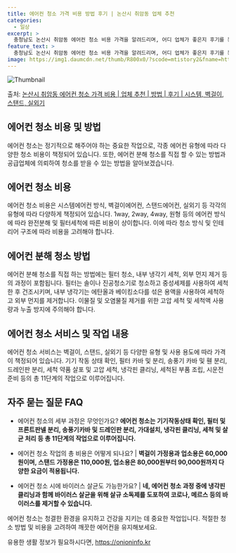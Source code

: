 ```yaml
---
title: 에어컨 청소 가격 비용 방법 후기 | 논산시 취암동 업체 추천
categories:
  - 일상
excerpt: >
  충청남도 논산시 취암동 에어컨 청소 비용 가격을 알려드리며, 어디 업체가 좋은지 후기를 통해 알아보겠습니다. 현재 글에서는 시스템, 벽걸이, 스탠드, 실외기 각각에 대해 청소 비용이 나와 있으니 참고하시면 되겠습니다. 에어컨 분해 청소 방법 보기 👈 클릭셀프 에어컨 청소 방법 보기👈 클릭논산시 취암동 에어컨 청소 비용시스템에어컨 방식클리닝방식금액1way 방식에어컨 완전분해80,000원1way 방식에어컨 필터세척35,000원2way 방식에어컨 완전분해90,000원2way 방식에어컨 필터세척35,000원4way 방식에어컨 완전분해120,000원4way 방식에어컨 필터세척35,000원원형방식에어컨 완전분해140,000원원형방식에어컨 필터세척35,000원에어컨 청소 견적 샘플 보기 👈 클릭 에어컨 냄새의 원인 ..
feature_text: >
  충청남도 논산시 취암동 에어컨 청소 비용 가격을 알려드리며, 어디 업체가 좋은지 후기를 통해 알아보겠습니다. 현재 글에서는 시스템, 벽걸이, 스탠드, 실외기 각각에 대해 청소 비용이 나와 있으니 참고하시면 되겠습니다. 에어컨 분해 청소 방법 보기 👈 클릭셀프 에어컨 청소 방법 보기👈 클릭논산시 취암동 에어컨 청소 비용시스템에어컨 방식클리닝방식금액1way 방식에어컨 완전분해80,000원1way 방식에어컨 필터세척35,000원2way 방식에어컨 완전분해90,000원2way 방식에어컨 필터세척35,000원4way 방식에어컨 완전분해120,000원4way 방식에어컨 필터세척35,000원원형방식에어컨 완전분해140,000원원형방식에어컨 필터세척35,000원에어컨 청소 견적 샘플 보기 👈 클릭 에어컨 냄새의 원인 ..
image: https://img1.daumcdn.net/thumb/R800x0/?scode=mtistory2&fname=https%3A%2F%2Fblog.kakaocdn.net%2Fdn%2Fb5dPNo%2FbtsHwMe54D2%2FMOoVYjLbWx2OhUJ5G9grE0%2Fimg.webp
---
```


![Thumbnail](https://img1.daumcdn.net/thumb/R800x0/?scode=mtistory2&fname=https%3A%2F%2Fblog.kakaocdn.net%2Fdn%2Fb5dPNo%2FbtsHwMe54D2%2FMOoVYjLbWx2OhUJ5G9grE0%2Fimg.webp)

<p>출처: <a href="https://onioninfo.kr/entry/%EB%85%BC%EC%82%B0%EC%8B%9C-%EC%B7%A8%EC%95%94%EB%8F%99-%EC%97%90%EC%96%B4%EC%BB%A8-%EC%B2%AD%EC%86%8C-%EA%B0%80%EA%B2%A9-%EB%B9%84%EC%9A%A9-%EC%97%85%EC%B2%B4-%EC%B6%94%EC%B2%9C-%EB%B0%A9%EB%B2%95-%ED%9B%84%EA%B8%B0-%EC%8B%9C%EC%8A%A4%ED%85%9C-%EB%B2%BD%EA%B1%B8%EC%9D%B4-%EC%8A%A4%ED%83%A0%EB%93%9C-%EC%8B%A4%EC%99%B8%EA%B8%B0" rel="dofollow">논산시 취암동 에어컨 청소 가격 비용 | 업체 추천 | 방법 | 후기 | 시스템, 벽걸이, 스탠드, 실외기</a> </p>

## 에어컨 청소 비용 및 방법



에어컨 청소는 정기적으로 해주어야 하는 중요한 작업으로, 각종 에어컨 유형에 따라 다양한 청소 비용이 책정되어 있습니다. 또한, 에어컨 분해
청소를 직접 할 수 있는 방법과 공급업체에 의뢰하여 청소를 받을 수 있는 방법을 알아보겠습니다.



## 에어컨 청소 비용

에어컨 청소 비용은 시스템에어컨 방식, 벽걸이에어컨, 스탠드에어컨, 실외기 등 각각의 유형에 따라 다양하게 책정되어 있습니다. 1way,
2way, 4way, 원형 등의 에어컨 방식에 따라 완전분해 및 필터세척에 따른 비용이 상이합니다. 이에 따라 청소 방식 및 인테리어 구조에
따라 비용을 고려해야 합니다.



## 에어컨 분해 청소 방법

에어컨 분해 청소를 직접 하는 방법에는 필터 청소, 내부 냉각기 세척, 외부 먼지 제거 등의 과정이 포함됩니다. 필터는 솔이나 진공청소기로
청소하고 중성세제를 사용하여 세척한 후 건조시키며, 내부 냉각기는 에탄올과 베이킹소다를 섞은 용액을 사용하여 세척하고 외부 먼지를
제거합니다. 이물질 및 오염물질 제거를 위한 고압 세척 및 세척액 사용량과 누출 방지에 주의해야 합니다.



## 에어컨 청소 서비스 및 작업 내용

에어컨 청소 서비스는 벽걸이, 스탠드, 실외기 등 다양한 유형 및 사용 용도에 따라 가격이 책정되어 있습니다. 기기 작동 상태 확인, 필터
카바 및 분리, 송풍기 카바 및 휀 분리, 드레인판 분리, 세척 약품 살포 및 고압 세척, 냉각핀 클리닝, 세척된 부품 조립, 시운전 준비
등의 총 11단계의 작업으로 이루어집니다.



## 자주 묻는 질문 FAQ

  * 에어컨 청소의 세부 과정은 무엇인가요?
**에어컨 청소는 기기작동상태 확인, 필터 및 프론트판넬 분리, 송풍기카바 및 드레인판 분리, 가대설치, 냉각핀 클리닝, 세척 및 살균 처리
등 총 11단계의 작업으로 이루어집니다.**

  * 에어컨 청소 작업의 총 비용은 어떻게 되나요?
| **벽걸이 가정용과 업소용은 60,000원이며, 스탠드 가정용은 110,000원, 업소용은 80,000원부터 90,000원까지 다양한
요금이 적용됩니다.**

  * 에어컨 청소 시에 바이러스 살균도 가능한가요?
| **네, 에어컨 청소 과정 중에 냉각핀 클리닝과 함께 바이러스 살균을 위해 살규 소독제를 도포하여 코로나, 메르스 등의 바이러스를 제거할
수 있습니다.**

  에어컨 청소는 청결한 환경을 유지하고 건강을 지키는 데 중요한 작업입니다. 적절한 청소 방법 및 비용을 고려하여 깨끗한 에어컨을
유지해보세요.

 

유용한 생활 정보가 필요하시다면, <a href="https://onioninfo.kr" rel="dofollow">https://onioninfo.kr</a>


